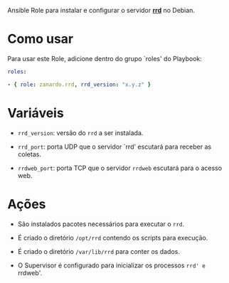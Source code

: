 Ansible Role para instalar e configurar o servidor
**[rrd](https://github.com/zanardo/rrd)** no Debian.

# Como usar

Para usar este Role, adicione dentro do grupo `roles' do Playbook:

```yaml
roles:

- { role: zanardo.rrd, rrd_version: "x.y.z" }
```

# Variáveis

- `rrd_version`: versão do `rrd` a ser instalada.

- `rrd_port`: porta UDP que o servidor `rrd' escutará para receber as coletas.

- `rrdweb_port`: porta TCP que o servidor `rrdweb` escutará para o acesso web.

# Ações

- São instalados pacotes necessários para executar o `rrd`.

- É criado o diretório `/opt/rrd` contendo os scripts para execução.

- É criado o diretório `/var/lib/rrd` para conter os dados.

- O Supervisor é configurado para inicializar os processos `rrd' e `rrdweb'.
